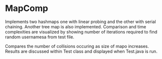 # MapComp

Implements two hashmaps one with linear probing and the other with serial chaining. Another tree map is also implemented. Comparison and time complexities are visualized by showing number of iterations required to find random usernamesa from test file. 

Compares the number of collisions occuring as size of mapo increases. Results are discussed within Test class and displayed when Test.java is run. 
